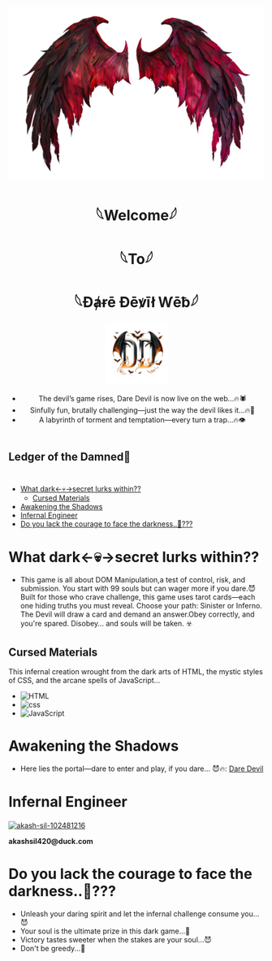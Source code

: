 <div align="center">
<img src="icons/devil_wings.png">
<h1 color="red">𓆩Welcome𓆪</h1>
<h1 color="red">𓆩To𓆪</h1>
<h1 color="red">𓆩Đⱥɍē Đēꝟīł Ⱳēƀ𓆪</h1>
       

<img width="125" src="icons/Dare_Devil.png">
<ul>
<li>The devil’s game rises, Dare Devil is now live on the web...🔥🕷️</li> 
<li>Sinfully fun, brutally challenging—just the way the devil likes it...🔥👹</li>
<li>A labyrinth of torment and temptation—every turn a trap...🔥👁️</li>⠀⠀⠀⠀⠀⠀⠀⠀⠀⠀⠀⠀⠀⠀⠀⠀⠀⠀⠀⠀⠀⠀⠀⠀⠀⠀⠀⠀
</ul>
</div>

## Ledger of the Damned👹⠀⠀⠀⠀⠀⠀⠀⠀⠀⠀⠀⠀⠀⠀⠀⠀⠀⠀⠀⠀⠀⠀⠀
 * [What dark<-💀->secret lurks within??](#about-the-project)
   * [Cursed Materials](#made-with)
 * [Awakening the Shadows](#getting-started)
 * [Infernal Engineer](#contact)
 * [Do you lack the courage to face the darkness..👺???](#bestwishes)

# What dark<-💀->secret lurks within??
- This game is all about DOM Manipulation,a test of control, risk, and submission. You start with 99 souls but can wager more if you dare.😈
  Built for those who crave challenge, this game uses tarot cards—each one hiding truths you must reveal. Choose your path: Sinister or Inferno. The Devil will draw a card and demand an answer.Obey correctly, and you're spared. Disobey… and souls will be taken. ☣️

## Cursed Materials
This infernal creation wrought from the dark arts of HTML, the mystic styles of CSS, and the arcane spells of JavaScript…
 - ![HTML](https://img.shields.io/badge/html-%23E34F26.svg?style=for-the-badge&logo=html5&logoColor=white)
 - ![css](https://img.shields.io/badge/css-%231572B6.svg?style=for-the-badge&logo=css3&logoColor=white)
 - ![JavaScript](https://img.shields.io/badge/javascript-%23F7DF1E.svg?style=for-the-badge&logo=javascript&logoColor=black)

# Awakening the Shadows
- Here lies the portal—dare to enter and play, if you dare… 😈🔥: <a href="https://dare-devil-web-4227e.web.app/">Dare Devil</a>


# Infernal Engineer
<p align="left">
<a href="https://linkedin.com/in/akash-sil-102481216" target="blank"><img align="center" src="https://raw.githubusercontent.com/rahuldkjain/github-profile-readme-generator/master/src/images/icons/Social/linked-in-alt.svg" alt="akash-sil-102481216" height="30" width="40" /></a>
</p>
 <b color="blue">akashsil420@duck.com</b>

# Do you lack the courage to face the darkness..👺???
  * Unleash your daring spirit and let the infernal challenge consume you...😈
  * Your soul is the ultimate prize in this dark game...👹
  * Victory tastes sweeter when the stakes are your soul...😈
  * Don't be greedy...👿
